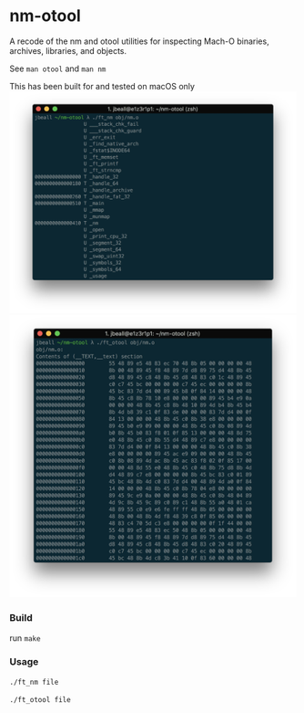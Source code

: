 # nm-otool
A recode of the nm and otool utilities for inspecting Mach-O binaries, archives, libraries, and objects.

See `man otool` and `man nm`

This has been built for and tested on macOS only
![ft_nm](img/1.png)
![ft_otool](img/2.png)

### Build
run `make`

### Usage
`./ft_nm file`

`./ft_otool file`
